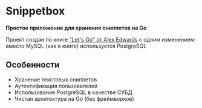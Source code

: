 # Snippetbox  

**Простое приложение для хранения сниппетов на Go**  

Проект создан по книге ["Let's Go" от Alex Edwards](https://lets-go.alexedwards.net/) с одним изменением:  
вместо MySQL (как в книге) используется PostgreSQL  

## Особенности  
- Хранение текстовых сниппетов  
- Аутентификация пользователей  
- Использование PostgreSQL в качестве СУБД  
- Чистая архитектура на Go (без фреймворков)  
